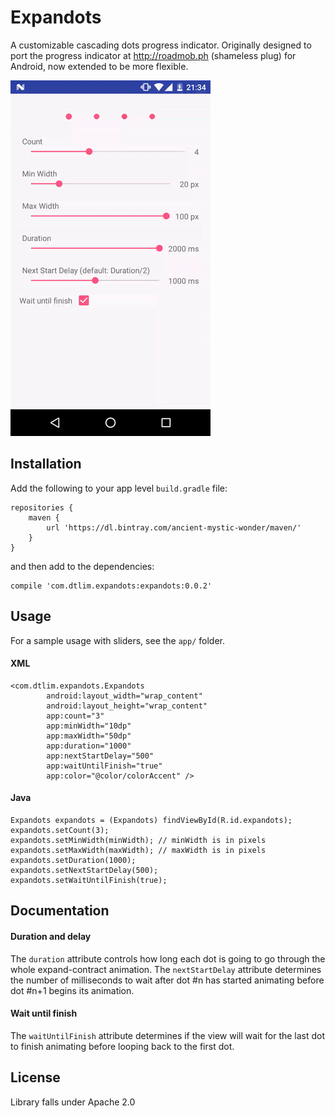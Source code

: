 # Expandots
A customizable cascading dots progress indicator.  Originally designed to port the progress indicator at http://roadmob.ph (shameless plug) for Android, now extended to be more flexible.

![Demo GIF](https://github.com/ancient-mystic-wonder/Expandots/blob/master/demo.gif "Sample app sample GIF")

## Installation
Add the following to your app level ```build.gradle``` file:
```
repositories {
    maven {
        url 'https://dl.bintray.com/ancient-mystic-wonder/maven/'
    }
}
```
and then add to the dependencies:
```
compile 'com.dtlim.expandots:expandots:0.0.2'
```

## Usage
For a sample usage with sliders, see the ```app/``` folder.

#### XML
```
<com.dtlim.expandots.Expandots
        android:layout_width="wrap_content"
        android:layout_height="wrap_content"
        app:count="3"
        app:minWidth="10dp"
        app:maxWidth="50dp"
        app:duration="1000"
        app:nextStartDelay="500"
        app:waitUntilFinish="true"
        app:color="@color/colorAccent" />
```

#### Java
```
Expandots expandots = (Expandots) findViewById(R.id.expandots);
expandots.setCount(3);
expandots.setMinWidth(minWidth); // minWidth is in pixels
expandots.setMaxWidth(maxWidth); // maxWidth is in pixels
expandots.setDuration(1000);
expandots.setNextStartDelay(500);
expandots.setWaitUntilFinish(true);
```

## Documentation

#### Duration and delay
The ```duration``` attribute controls how long each dot is going to go through the whole expand-contract animation.
The ```nextStartDelay``` attribute determines the number of milliseconds to wait after dot #n has started animating before dot #n+1 begins its animation.

#### Wait until finish
The ```waitUntilFinish``` attribute determines if the view will wait for the last dot to finish animating before looping back to the first dot.

## License
Library falls under Apache 2.0